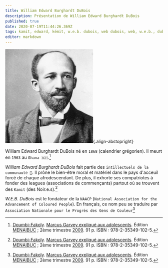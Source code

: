 ```yaml
---
title: William Edward Burghardt DuBois
description: Présentation de William Edward Burghardt DuBois
published: true
date: 2020-07-19T11:44:26.369Z
tags: kamit, edward, kémit, w.e.b. dubois, web dubois, web, w.e.b., dubois, william, burghardt, william edward burghardt dubois, intellectuel, intelligentsia, intelligentsia noire, intelligentsia kamit, intelligentsia kémit, intellectuel noir, intellectuel kémit, intellectuel kamit, kemit, noir, africain, homme
editor: markdown
---
```


![william-edward-burghardt-dubois_public-domain.jpg](/images/personnalite/kemit/william-edward-burghardt-dubois/william-edward-burghardt-dubois_public-domain.jpg){.align-abstopright}

William Edward Burghardt DuBois né en `1868` (calendrier grégorien). Il meurt en `1963` au `Ghana 🇬🇭`.[^1]

*William Edward Burghardt DuBois* fait partie des `intillectuels de la communauté 🧠`. Il prône le bien-être moral et matériel dans le pays d'acceuil forcé de chaque afrodescendant. De plus, il exhorte ses compatriotes à fonder des leagues (associations de commençants) partout où se trouvent des `Kamit` (des Noir.e.s).[^1]

*W.E.B. DuBois* est le fondateur de la `NAACP` (`National Association for the Advancement of Coloured People`). En français, ce nom peu se traduire par `Association Nationale pour le Progrès des Gens de Couleur`[^1]

[^1]: [Doumbi-Fakoly](/personnalite/homme/polymathe/afrique/nord-ouest/pays/mali/doumbi-fakoli). [Marcus Garvey expliqué aux adolescents](/ouvrage/documentaire/marcus-garvey-explique-aux-adolescents). Édition [MENAIBUC](/organisme/editeur/menaibuc) ; 2ème trimestre [2009](/histoire/date/calendrier-gregorien/par-annee/2009). 91 p. ISBN : 978-2-35349-102-5.
